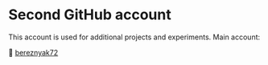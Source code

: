 # Second GitHub account

This account is used for additional projects and experiments. Main account:

🔗 [bereznyak72](https://github.com/bereznyak72)
